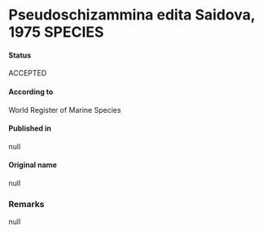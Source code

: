 Pseudoschizammina edita Saidova, 1975 SPECIES
=======

#### Status
ACCEPTED

#### According to
World Register of Marine Species

#### Published in
null

#### Original name
null

### Remarks
null